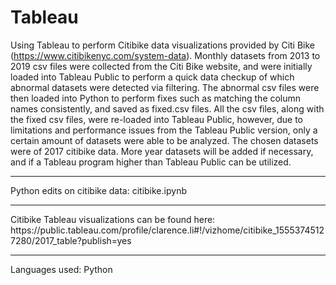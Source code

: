 # Tableau
Using Tableau to perform Citibike data visualizations provided by Citi Bike (https://www.citibikenyc.com/system-data). Monthly datasets from 2013 to 2019 csv files were collected from the Citi Bike website, and were initially loaded into Tableau Public to perform a quick data checkup of which abnormal datasets were detected via filtering. The abnormal csv files were then loaded into Python to perform fixes such as matching the column names consistently, and saved as fixed.csv files.
All the csv files, along with the fixed csv files, were re-loaded into Tableau Public, however, due to limitations and performance issues from the Tableau Public version, only a certain amount of datasets were able to be analyzed.
The chosen datasets were of 2017 citibike data. More year datasets will be added if necessary, and if a Tableau program higher than Tableau Public can be utilized.
<hr>
Python edits on citibike data: citibike.ipynb
<hr>
Citibike Tableau visualizations can be found here: https://public.tableau.com/profile/clarence.li#!/vizhome/citibike_15553745127280/2017_table?publish=yes
<hr>
Languages used: Python

